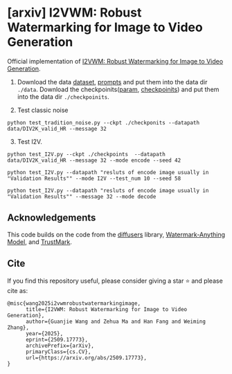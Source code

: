 # [arxiv] I2VWM: Robust Watermarking for Image to Video Generation
Official implementation of [I2VWM: Robust Watermarking for Image to Video Generation](https://arxiv.org/abs/2509.17773).



1. Download the data [dataset](https://drive.google.com/drive/folders/1QnSVKztpwiSrsmY6efgUctOm2_MLoKjw?usp=sharing), [prompts](https://drive.google.com/file/d/1Sv7Yk30Bqxh-XcdSVhsHq_lPyalAS53F/view?usp=sharing) and put them into the data dir `./data`. Download the checkpoinits([param](https://drive.google.com/file/d/18zOaxC1SFJVoJQjBcgr1Q2ZMYx53MW_P/view?usp=sharing), [checkpoinits](https://drive.google.com/file/d/1rlm4BNoKEMn4dl8oUFJ6n5f0CIS3yxVq/view?usp=sharing)) and put them into the data dir `./checkpoinits`.

2. Test classic noise

```
python test_tradition_noise.py --ckpt ./checkponits --datapath data/DIV2K_valid_HR --message 32 
```

3. Test I2V. 


```
python test_I2V.py --ckpt ./checkpoints  --datapath data/DIV2K_valid_HR --message 32 --mode encode --seed 42

python test_I2V.py --datapath "resluts of encode image usually in "Validation Results"" --mode I2V --test_num 10 --seed 58

python test_I2V.py --datapath "resluts of encode image usually in "Validation Results"" --message 32 --mode decode
```


## Acknowledgements
This code builds on the code from the [diffusers](https://github.com/huggingface/diffusers) library, [Watermark-Anything Model](https://github.com/facebookresearch/watermark-anything), and [TrustMark](https://github.com/adobe/trustmark). 

## Cite
If you find this repository useful, please consider giving a star ⭐ and please cite as:
```
@misc{wang2025i2vwmrobustwatermarkingimage,
      title={I2VWM: Robust Watermarking for Image to Video Generation}, 
      author={Guanjie Wang and Zehua Ma and Han Fang and Weiming Zhang},
      year={2025},
      eprint={2509.17773},
      archivePrefix={arXiv},
      primaryClass={cs.CV},
      url={https://arxiv.org/abs/2509.17773}, 
}

```






